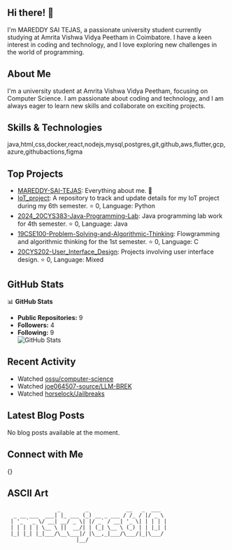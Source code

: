 ## Hi there! 👋

I'm MAREDDY SAI TEJAS, a passionate university student currently studying at Amrita Vishwa Vidya Peetham in Coimbatore. I have a keen interest in coding and technology, and I love exploring new challenges in the world of programming.

## About Me

I'm a university student at Amrita Vishwa Vidya Peetham, focusing on Computer Science. I am passionate about coding and technology, and I am always eager to learn new skills and collaborate on exciting projects.

## Skills & Technologies

java,html,css,docker,react,nodejs,mysql,postgres,git,github,aws,flutter,gcp,azure,githubactions,figma

## Top Projects

- [MAREDDY-SAI-TEJAS](https://github.com/mstejas610/MAREDDY-SAI-TEJAS): Everything about me. 🌟  
- [IoT_project](https://github.com/mstejas610/IoT_project): A repository to track and update details for my IoT project during my 6th semester. ⭐ 0, Language: Python  
- [2024_20CYS383-Java-Programming-Lab](https://github.com/mstejas610/2024_20CYS383-Java-Programming-Lab): Java programming lab work for 4th semester. ⭐ 0, Language: Java  
- [19CSE100-Problem-Solving-and-Algorithmic-Thinking](https://github.com/mstejas610/19CSE100-Problem-Solving-and-Algorithmic-Thinking): Flowgramming and algorithmic thinking for the 1st semester. ⭐ 0, Language: C  
- [20CYS202-User_Interface_Design](https://github.com/mstejas610/20CYS202-User_Interface_Design): Projects involving user interface design. ⭐ 0, Language: Mixed

## GitHub Stats

📊 **GitHub Stats**  
- **Public Repositories:** 9  
- **Followers:** 4  
- **Following:** 9  
 ![GitHub Stats](https://github-readme-stats.vercel.app/api?username=mstejas610&show_icons=true&theme=radical)

## Recent Activity

- Watched [ossu/computer-science](https://github.com/ossu/computer-science)  
- Watched [joe064507-source/LLM-BREK](https://github.com/joe064507-source/LLM-BREK)  
- Watched [horselock/Jailbreaks](https://github.com/horselock/Jailbreaks)

## Latest Blog Posts

No blog posts available at the moment.

## Connect with Me

{}

## ASCII Art

```
                _        _            __   _  ___  
  _ __ ___  ___| |_ ___ (_) __ _ ___ / /_ / |/ _ \ 
 | '_ ` _ \/ __| __/ _ \| |/ _` / __| '_ \| | | | |
 | | | | | \__ \ ||  __/| | (_| \__ \ (_) | | |_| |
 |_| |_| |_|___/\__\___|/ |\__,_|___/\___/|_|\___/ 
                      |__/                         
```
